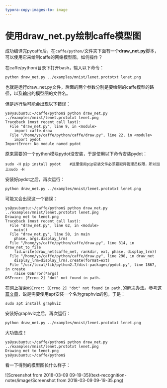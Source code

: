 ```yaml
---
typora-copy-images-to: image
---
```


# 使用draw_net.py绘制caffe模型图

成功编译完pycaffe后，在`caffe/python/`文件夹下面有一个**draw_net.py**脚本，可以使用它来绘制caffe的网络模型图。如何操作？

在caffe/python/目录下打开bash，输入以下命令：

```
python draw_net.py ../examples/mnist/lenet.prototxt lenet.png
```

也就是运行draw_net.py文件，后面的两个参数分别是要绘制的caffe模型的路径，以及输出的模型图的文件名。

但是运行后可能会出现以下错误：

```shell
ys@ysubuntu:~/caffe/python$ python draw_net.py ../examples/mnist/lenet.prototxt lenet.png
Traceback (most recent call last):
  File "draw_net.py", line 9, in <module>
    import caffe.draw
  File "/home/ys/caffe/python/caffe/draw.py", line 22, in <module>
    import pydot
ImportError: No module named pydot
```

原来需要的一个python模块pydot没安装，于是使用以下命令安装pydot：

```
sudo -H pip install pydot    #这里使用pip安装文件必须要取得管理员权限，所以加上sudo -H
```

安装好pydot之后，再次运行：

```
python draw_net.py ../examples/mnist/lenet.prototxt lenet.png
```

可能又会出现这一个错误：

```shell
ys@ysubuntu:~/caffe/python$ python draw_net.py ../examples/mnist/lenet.prototxt lenet.png
Drawing net to lenet.png
Traceback (most recent call last):
  File "draw_net.py", line 62, in <module>
    main()
  File "draw_net.py", line 58, in main
    phase, args.display_lrm)
  File "/home/ys/caffe/python/caffe/draw.py", line 314, in draw_net_to_file
    fid.write(draw_net(caffe_net, rankdir, ext, phase, display_lrm))
  File "/home/ys/caffe/python/caffe/draw.py", line 290, in draw_net
    display_lrm=display_lrm).create(format=ext)
  File "/usr/local/lib/python2.7/dist-packages/pydot.py", line 1867, in create
    raise OSError(*args)
OSError: [Errno 2] "dot" not found in path.
```

在网上搜索`OSError: [Errno 2] "dot" not found in path.`的解决办法。参考[这篇文章](http://blog.csdn.net/u011339825/article/details/53425744)，说是需要使用apt安装一个名为graphviz的包，于是：

```
sudo apt install graphviz
```

安装好graphviz之后，再次运行：

```
python draw_net.py ../examples/mnist/lenet.prototxt lenet.png
```

大功告成！

```
ys@ysubuntu:~/caffe/python$ python draw_net.py ../examples/mnist/lenet.prototxt lenet.png
Drawing net to lenet.png
ys@ysubuntu:~/caffe/python$
```

看一下得到的模型图长什么样子：

![Screenshot from 2018-03-09 09-19-35](text-recognition-notes/image/Screenshot from 2018-03-09 09-19-35.png)
